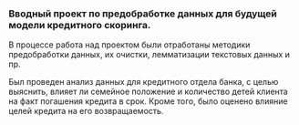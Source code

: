 ### Вводный проект по предобработке данных для будущей модели кредитного скоринга.

В процессе работа над проектом были отработаны методики предобработки данных, их очистки, лемматизации текстовых данных и пр.

Был проведен анализ данных для кредитного отдела банка, с целью выяснить, влияет ли семейное положение и количество детей клиента на факт погашения кредита в срок.
Кроме того, было оценено влияние целей кредита на его возвращаемость.
